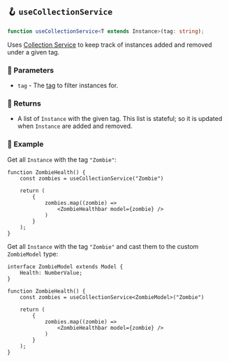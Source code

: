 ## 🪝 `useCollectionService`

```ts
function useCollectionService<T extends Instance>(tag: string);
```

Uses [Collection Service](https://create.roblox.com/docs/reference/engine/classes/CollectionService) to keep track of instances
added and removed under a given tag.

### 📕 Parameters

-   `tag` - The [tag](https://create.roblox.com/docs/studio/properties#instance-tags) to filter instances for.

### 📗 Returns

-   A list of `Instance` with the given tag. This list is stateful; so it is updated when `Instance` are added and removed.

### 📘 Example

Get all `Instance` with the tag `"Zombie"`:

```tsx
function ZombieHealth() {
    const zombies = useCollectionService("Zombie")

    return (
        {
            zombies.map((zombie) =>
                <ZombieHealthbar model={zombie} />
            )
        }
    );
}
```

Get all `Instance` with the tag `"Zombie"` and cast them to the custom `ZombieModel` type:

```tsx
interface ZombieModel extends Model {
    Health: NumberValue;
}

function ZombieHealth() {
    const zombies = useCollectionService<ZombieModel>("Zombie")

    return (
        {
            zombies.map((zombie) =>
                <ZombieHealthbar model={zombie} />
            )
        }
    );
}
```

